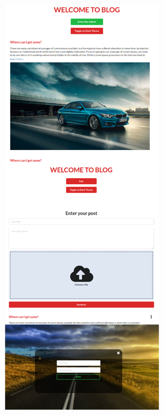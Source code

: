 ![alt text](https://github.com/neyron163/blog/blob/master/blog.png)
![alt text](https://github.com/neyron163/blog/blob/master/blogedit.png)
![alt text](https://github.com/neyron163/blog/blob/master/panel.png)
